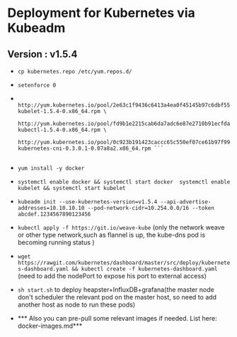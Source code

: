 # Deployment for Kubernetes via Kubeadm

## Version : v1.5.4


*  ``` cp kubernetes.repo /etc/yum.repos.d/ ```


* `setenforce 0`


*  ``` yum install -y http://yum.kubernetes.io/pool/082436e6e6cad1852864438b8f98ee6fa3b86b597554720b631876db39b8ef04-kubeadm-1.6.0-0.alpha.0.2074.a092d8e0f95f52.x86_64.rpm \
    http://yum.kubernetes.io/pool/2e63c1f9436c6413a4ea0f45145b97c6dbf55e9bb2a251adc38db1292bbd6ed1-kubelet-1.5.4-0.x86_64.rpm \
    http://yum.kubernetes.io/pool/fd9b1e2215cab6da7adc6e87e2710b91ecfda3b617edfe7e71c92277301a63ab-kubectl-1.5.4-0.x86_64.rpm \
    http://yum.kubernetes.io/pool/0c923b191423caccc65c550ef07ce61b97f991ad54785dab70dc07a5763f4222-kubernetes-cni-0.3.0.1-0.07a8a2.x86_64.rpm ```


* ``` yum install -y docker ```

* ``` systemctl enable docker && systemctl start docker  systemctl enable kubelet && systemctl start kubelet ```

* ``` kubeadm init --use-kubernetes-version=v1.5.4 --api-advertise-addresses=10.10.10.10 --pod-network-cidr=10.254.0.0/16 --token abcdef.1234567890123456 ```

* ``` kubectl apply -f https://git.io/weave-kube ``` (only the network weave or other type network,such as flannel is up, the kube-dns pod is becoming running status )

* ``` wget https://rawgit.com/kubernetes/dashboard/master/src/deploy/kubernetes-dashboard.yaml && kubectl create -f kubernetes-dashboard.yaml ``` (need to add the nodePort to expose his port to external access)

* ```sh start.sh``` to deploy heapster+InfluxDB+grafana(the master node don't scheduler the relevant pod on the master host, so need to add another host as node to run these pods)

* *** Also you can pre-pull some relevant images if needed. List here:
docker-images.md***
